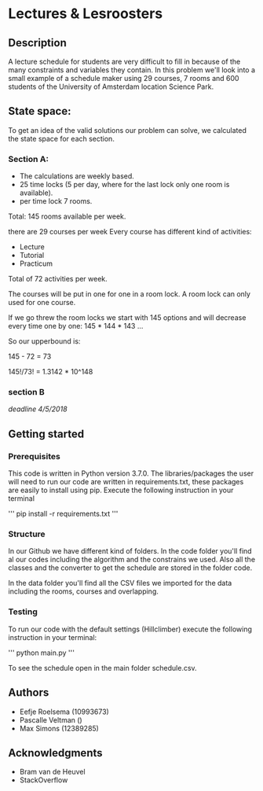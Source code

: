 # Lectures & Lesroosters

## Description

A lecture schedule for students are very difficult to fill in because of the many constraints and variables they contain. In this problem we'll look into a small example of a schedule maker using 29 courses, 7 rooms and 600 students of the University of Amsterdam location Science Park.

## State space:

To get an idea of the valid solutions our problem can solve, we calculated the state space for each section.

### Section A:

* The calculations are weekly based.
* 25 time locks (5 per day, where for the last lock only one room is available).
* per time lock 7 rooms.

Total: 145 rooms available per week.

there are 29 courses per week
Every course has different kind of activities:
 * Lecture
 * Tutorial
 * Practicum

Total of 72 activities per week.

The courses will be put in one for one in a room lock. A room lock can only used for one course.

If we go threw the room locks we start with 145 options and will decrease every time one by one: 145 * 144 * 143 ...

So our upperbound is:

145 - 72 = 73

145!/73! = 1.3142 * 10^148

### section B

_deadline 4/5/2018_

## Getting started

### Prerequisites

This code is written in Python version 3.7.0. The libraries/packages the user will need to run our code are written in requirements.txt, these packages are easily to install using pip. Execute the following instruction in your terminal

'''
pip install -r requirements.txt
'''

### Structure

In our Github we have different kind of folders. In the code folder you'll find al our codes including the algorithm and the constrains we used. Also all the classes and the converter to get the schedule are stored in the folder code.

In the data folder you'll find all the CSV files we imported for the data including the rooms, courses and overlapping.

### Testing

To run our code with the default settings (Hillclimber) execute the following instruction in your terminal:

'''
python main.py
'''

To see the schedule open in the main folder schedule.csv.

## Authors

* Eefje Roelsema (10993673)
* Pascalle Veltman ()
* Max Simons (12389285)

## Acknowledgments

* Bram van de Heuvel
* StackOverflow

